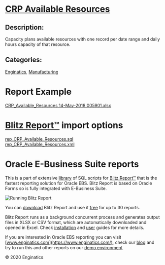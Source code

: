 # [CRP Available Resources](https://www.enginatics.com/reports/crp-available-resources/)
## Description: 
Capacity plans available resources with one record per date range and daily hours capacity of that resource.
## Categories: 
[Enginatics](https://www.enginatics.com/library/?pg=1&category[]=Enginatics), [Manufacturing](https://www.enginatics.com/library/?pg=1&category[]=Manufacturing)
# Report Example
[CRP_Available_Resources 14-May-2018 005901.xlsx](https://www.enginatics.com/example/crp-available-resources/)
# [Blitz Report™](https://www.enginatics.com/blitz-report/) import options
[rep_CRP_Available_Resources.sql](https://www.enginatics.com/export/crp-available-resources/)\
[rep_CRP_Available_Resources.xml](https://www.enginatics.com/xml/crp-available-resources/)
# Oracle E-Business Suite reports

This is a part of extensive [library](https://www.enginatics.com/library/) of SQL scripts for [Blitz Report™](https://www.enginatics.com/blitz-report/) that is the fastest reporting solution for Oracle EBS. Blitz Report is based on Oracle Forms so is fully integrated with E-Business Suite. 

![Running Blitz Report](https://www.enginatics.com/wp-content/uploads/2018/01/Running-blitz-report.png) 

You can [download](https://www.enginatics.com/download/) Blitz Report and use it [free](https://www.enginatics.com/pricing/) for up to 30 reports. 

Blitz Report runs as a background concurrent process and generates output files in XLSX or CSV format, which are automatically downloaded and opened in Excel. Check [installation](https://www.enginatics.com/installation-guide/) and [user](https://www.enginatics.com/user-guide/) guides for more details.

If you are interested in Oracle EBS reporting you can visit [www.enginatics.com](https://www.enginatics.com/), check our [blog](https://www.enginatics.com/blog/) and try to run this and other reports on our [demo environment](http://demo.enginatics.com/)

© 2020 Enginatics